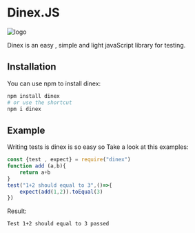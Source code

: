 # Dinex.JS
![logo](https://user-images.githubusercontent.com/74927578/140618927-02b38c68-9661-42eb-948b-0510c4f18ebf.png)

Dinex is an easy , simple and light javaScript library for testing.

## Installation
You can use npm to install dinex:
```bash
npm install dinex
# or use the shortcut
npm i dinex
```
## Example
Writing tests is dinex is so easy so Take a look at this examples:
```js
const {test , expect} = require("dinex")
function add (a,b){
    return a+b
}
test("1+2 should equal to 3",()=>{
    expect(add(1,2)).toEqual(3)
})
```
Result:
```
Test 1+2 should equal to 3 passed
```
